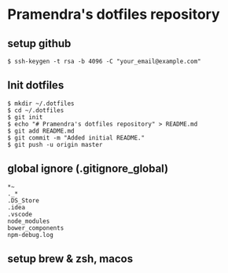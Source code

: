 # Pramendra's dotfiles repository

## setup github
```
$ ssh-keygen -t rsa -b 4096 -C "your_email@example.com"
```

## Init dotfiles 
```
$ mkdir ~/.dotfiles
$ cd ~/.dotfiles
$ git init
$ echo "# Pramendra's dotfiles repository" > README.md
$ git add README.md
$ git commit -m "Added initial README."
$ git push -u origin master
```

## global ignore (.gitignore_global)

```
*~
._*
.DS_Store
.idea
.vscode
node_modules
bower_components
npm-debug.log
```
## setup brew & zsh, macos
